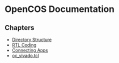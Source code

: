 # OpenCOS Documentation

## Chapters

* [Directory Structure](DirectoryStructure.md)
* [RTL Coding](RtlCodingStyle.md)
* [Connecting Apps](ConnectingApps.md)
* [oc_vivado.tcl](OcVivadoTcl.md)
